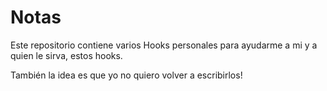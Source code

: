 # Notas

Este repositorio contiene varios Hooks personales para ayudarme a mi y a quien le sirva, estos hooks.

También la idea es que yo no quiero volver a escribirlos!